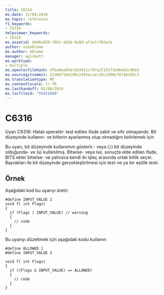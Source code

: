 ```yaml
---
title: C6316
ms.date: 11/04/2016
ms.topic: reference
f1_keywords:
- C6316
helpviewer_keywords:
- C6316
ms.assetid: ddd6a928-76b1-4d1b-9a9d-af1efcf02e3a
author: mikeblome
ms.author: mblome
manager: wpickett
ms.workload:
- multiple
ms.openlocfilehash: 4fbe8ea954c924931c797a2f15173a96e62c9603
ms.sourcegitcommit: 21d667104199c2493accec20c2388cf674b195c3
ms.translationtype: MT
ms.contentlocale: tr-TR
ms.lasthandoff: 02/08/2019
ms.locfileid: "55921698"
---
```

# <a name="c6316"></a>C6316
Uyarı C6316: Hatalı operatör: test edilen ifade sabit ve sıfır olmayandır. Bit düzeyinde kullanın- ve bitlerin ayarlanmış olup olmadığını belirlemek için

 Bu uyarı, bit düzeyinde kullanımını gösterir.- veya (`|`) bit düzeyinde olduğunda- ve (`&`) kullanılmış. Bitwise- veya ise, sonuçta elde edilen ifade, BITS ekler bitwise- ve yalnızca kendi iki işleç arasında ortak bitlik seçer. Bayrakları ile bit düzeyinde gerçekleştirilmesi için test-ve ya bir eşitlik testi.

## <a name="example"></a>Örnek
 Aşağıdaki kod bu uyarıyı üretir:

```
#define INPUT_VALUE 2
void f( int Flags)
{
  if (Flags | INPUT_VALUE) // warning
  {
    // code
  }
}
```

 Bu uyarıyı düzeltmek için aşağıdaki kodu kullanın:

```
#define ALLOWED 1
#define INPUT_VALUE 2

void f( int Flags)
{
  if ((Flags & INPUT_VALUE) == ALLOWED)
  {
    // code
  }
}
```